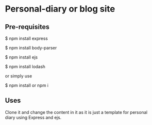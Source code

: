 # Personal-diary or blog site


## Pre-requisites

$ npm install express

$ npm install body-parser

$ npm install ejs

$ npm install lodash 

or simply use

$ npm install or npm i

## Uses

Clone it and change the content in it as it is just a template for personal diary using Express and ejs.
